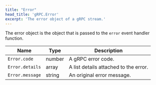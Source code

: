 ```yaml
---
title: "Error"
head_title: 'gRPC.Error'
excerpt: 'The error object of a gRPC stream.'
---
```


The error object is the object that is passed to the `error` event handler function.

| Name | Type | Description |
|------|------|-------------|
| `Error.code` | number | A gRPC error code. |
| `Error.details` | array | A list details attached to the error. |
| `Error.message` | string | An original error message. |